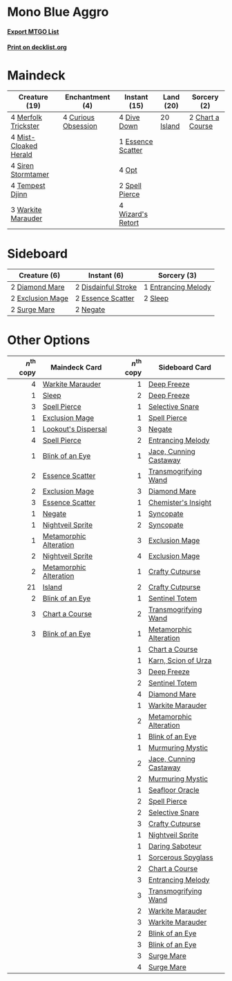 # Mono Blue Aggro

#### [Export MTGO List](../collection/Mono%20Blue%20Aggro/Mono%20Blue%20Aggro.txt)
#### [Print on decklist.org](http://decklist.org/?deckmain=2%09Chart%20a%20Course%0A4%09Curious%20Obsession%0A4%09Dive%20Down%0A1%09Essence%20Scatter%0A20%09Island%0A4%09Merfolk%20Trickster%0A4%09Mist-Cloaked%20Herald%0A4%09Opt%0A4%09Siren%20Stormtamer%0A2%09Spell%20Pierce%0A4%09Tempest%20Djinn%0A3%09Warkite%20Marauder%0A4%09Wizard's%20Retort&deckside=2%09Diamond%20Mare%0A2%09Disdainful%20Stroke%0A1%09Entrancing%20Melody%0A2%09Essence%20Scatter%0A2%09Exclusion%20Mage%0A2%09Negate%0A2%09Sleep%0A2%09Surge%20Mare)
# Maindeck

|                                         Creature (19)                                          |                                       Enchantment (4)                                        |                                        Instant (15)                                        |                                     Land (20)                                      |                                        Sorcery (2)                                        |
|------------------------------------------------------------------------------------------------|----------------------------------------------------------------------------------------------|--------------------------------------------------------------------------------------------|------------------------------------------------------------------------------------|-------------------------------------------------------------------------------------------|
|4 [Merfolk Trickster](http://gatherer.wizards.com/Pages/Card/Details.aspx?multiverseid=442944)  |4 [Curious Obsession](http://gatherer.wizards.com/Pages/Card/Details.aspx?multiverseid=439692)|4 [Dive Down](http://gatherer.wizards.com/Pages/Card/Details.aspx?multiverseid=435205)      |20 [Island](http://gatherer.wizards.com/Pages/Card/Details.aspx?multiverseid=439602)|2 [Chart a Course](http://gatherer.wizards.com/Pages/Card/Details.aspx?multiverseid=435200)|
|4 [Mist-Cloaked Herald](http://gatherer.wizards.com/Pages/Card/Details.aspx?multiverseid=439700)|                                                                                              |1 [Essence Scatter](http://gatherer.wizards.com/Pages/Card/Details.aspx?multiverseid=438446)|                                                                                    |                                                                                           |
|4 [Siren Stormtamer](http://gatherer.wizards.com/Pages/Card/Details.aspx?multiverseid=435232)   |                                                                                              |4 [Opt](http://gatherer.wizards.com/Pages/Card/Details.aspx?multiverseid=435217)            |                                                                                    |                                                                                           |
|4 [Tempest Djinn](http://gatherer.wizards.com/Pages/Card/Details.aspx?multiverseid=442956)      |                                                                                              |2 [Spell Pierce](http://gatherer.wizards.com/Pages/Card/Details.aspx?multiverseid=425876)   |                                                                                    |                                                                                           |
|3 [Warkite Marauder](http://gatherer.wizards.com/Pages/Card/Details.aspx?multiverseid=439717)   |                                                                                              |4 [Wizard's Retort](http://gatherer.wizards.com/Pages/Card/Details.aspx?multiverseid=442963)|                                                                                    |                                                                                           |


# Sideboard

|                                       Creature (6)                                        |                                         Instant (6)                                          |                                         Sorcery (3)                                          |
|-------------------------------------------------------------------------------------------|----------------------------------------------------------------------------------------------|----------------------------------------------------------------------------------------------|
|2 [Diamond Mare](http://gatherer.wizards.com/Pages/Card/Details.aspx?multiverseid=447368)  |2 [Disdainful Stroke](http://gatherer.wizards.com/Pages/Card/Details.aspx?multiverseid=446776)|1 [Entrancing Melody](http://gatherer.wizards.com/Pages/Card/Details.aspx?multiverseid=435207)|
|2 [Exclusion Mage](http://gatherer.wizards.com/Pages/Card/Details.aspx?multiverseid=447191)|2 [Essence Scatter](http://gatherer.wizards.com/Pages/Card/Details.aspx?multiverseid=438446)  |2 [Sleep](http://gatherer.wizards.com/Pages/Card/Details.aspx?multiverseid=405385)            |
|2 [Surge Mare](http://gatherer.wizards.com/Pages/Card/Details.aspx?multiverseid=447213)    |2 [Negate](http://gatherer.wizards.com/Pages/Card/Details.aspx?multiverseid=447135)           |                                                                                              |


# Other Options

|*n*<sup>th</sup> copy|                                          Maindeck Card                                          |*n*<sup>th</sup> copy|                                         Sideboard Card                                          |
|--------------------:|-------------------------------------------------------------------------------------------------|--------------------:|-------------------------------------------------------------------------------------------------|
|                    4|[Warkite Marauder](http://gatherer.wizards.com/Pages/Card/Details.aspx?multiverseid=439717)      |                    1|[Deep Freeze](http://gatherer.wizards.com/Pages/Card/Details.aspx?multiverseid=442938)           |
|                    1|[Sleep](http://gatherer.wizards.com/Pages/Card/Details.aspx?multiverseid=405385)                 |                    2|[Deep Freeze](http://gatherer.wizards.com/Pages/Card/Details.aspx?multiverseid=442938)           |
|                    3|[Spell Pierce](http://gatherer.wizards.com/Pages/Card/Details.aspx?multiverseid=425876)          |                    1|[Selective Snare](http://gatherer.wizards.com/Pages/Card/Details.aspx?multiverseid=452803)       |
|                    1|[Exclusion Mage](http://gatherer.wizards.com/Pages/Card/Details.aspx?multiverseid=447191)        |                    1|[Spell Pierce](http://gatherer.wizards.com/Pages/Card/Details.aspx?multiverseid=425876)          |
|                    1|[Lookout's Dispersal](http://gatherer.wizards.com/Pages/Card/Details.aspx?multiverseid=435214)   |                    3|[Negate](http://gatherer.wizards.com/Pages/Card/Details.aspx?multiverseid=447135)                |
|                    4|[Spell Pierce](http://gatherer.wizards.com/Pages/Card/Details.aspx?multiverseid=425876)          |                    2|[Entrancing Melody](http://gatherer.wizards.com/Pages/Card/Details.aspx?multiverseid=435207)     |
|                    1|[Blink of an Eye](http://gatherer.wizards.com/Pages/Card/Details.aspx?multiverseid=442934)       |                    1|[Jace, Cunning Castaway](http://gatherer.wizards.com/Pages/Card/Details.aspx?multiverseid=435212)|
|                    2|[Essence Scatter](http://gatherer.wizards.com/Pages/Card/Details.aspx?multiverseid=438446)       |                    1|[Transmogrifying Wand](http://gatherer.wizards.com/Pages/Card/Details.aspx?multiverseid=447384)  |
|                    2|[Exclusion Mage](http://gatherer.wizards.com/Pages/Card/Details.aspx?multiverseid=447191)        |                    3|[Diamond Mare](http://gatherer.wizards.com/Pages/Card/Details.aspx?multiverseid=447368)          |
|                    3|[Essence Scatter](http://gatherer.wizards.com/Pages/Card/Details.aspx?multiverseid=438446)       |                    1|[Chemister's Insight](http://gatherer.wizards.com/Pages/Card/Details.aspx?multiverseid=452782)   |
|                    1|[Negate](http://gatherer.wizards.com/Pages/Card/Details.aspx?multiverseid=447135)                |                    1|[Syncopate](http://gatherer.wizards.com/Pages/Card/Details.aspx?multiverseid=270369)             |
|                    1|[Nightveil Sprite](http://gatherer.wizards.com/Pages/Card/Details.aspx?multiverseid=452798)      |                    2|[Syncopate](http://gatherer.wizards.com/Pages/Card/Details.aspx?multiverseid=270369)             |
|                    1|[Metamorphic Alteration](http://gatherer.wizards.com/Pages/Card/Details.aspx?multiverseid=447196)|                    3|[Exclusion Mage](http://gatherer.wizards.com/Pages/Card/Details.aspx?multiverseid=447191)        |
|                    2|[Nightveil Sprite](http://gatherer.wizards.com/Pages/Card/Details.aspx?multiverseid=452798)      |                    4|[Exclusion Mage](http://gatherer.wizards.com/Pages/Card/Details.aspx?multiverseid=447191)        |
|                    2|[Metamorphic Alteration](http://gatherer.wizards.com/Pages/Card/Details.aspx?multiverseid=447196)|                    1|[Crafty Cutpurse](http://gatherer.wizards.com/Pages/Card/Details.aspx?multiverseid=439690)       |
|                   21|[Island](http://gatherer.wizards.com/Pages/Card/Details.aspx?multiverseid=439602)                |                    2|[Crafty Cutpurse](http://gatherer.wizards.com/Pages/Card/Details.aspx?multiverseid=439690)       |
|                    2|[Blink of an Eye](http://gatherer.wizards.com/Pages/Card/Details.aspx?multiverseid=442934)       |                    1|[Sentinel Totem](http://gatherer.wizards.com/Pages/Card/Details.aspx?multiverseid=435404)        |
|                    3|[Chart a Course](http://gatherer.wizards.com/Pages/Card/Details.aspx?multiverseid=435200)        |                    2|[Transmogrifying Wand](http://gatherer.wizards.com/Pages/Card/Details.aspx?multiverseid=447384)  |
|                    3|[Blink of an Eye](http://gatherer.wizards.com/Pages/Card/Details.aspx?multiverseid=442934)       |                    1|[Metamorphic Alteration](http://gatherer.wizards.com/Pages/Card/Details.aspx?multiverseid=447196)|
|                     |                                                                                                 |                    1|[Chart a Course](http://gatherer.wizards.com/Pages/Card/Details.aspx?multiverseid=435200)        |
|                     |                                                                                                 |                    1|[Karn, Scion of Urza](http://gatherer.wizards.com/Pages/Card/Details.aspx?multiverseid=442889)   |
|                     |                                                                                                 |                    3|[Deep Freeze](http://gatherer.wizards.com/Pages/Card/Details.aspx?multiverseid=442938)           |
|                     |                                                                                                 |                    2|[Sentinel Totem](http://gatherer.wizards.com/Pages/Card/Details.aspx?multiverseid=435404)        |
|                     |                                                                                                 |                    4|[Diamond Mare](http://gatherer.wizards.com/Pages/Card/Details.aspx?multiverseid=447368)          |
|                     |                                                                                                 |                    1|[Warkite Marauder](http://gatherer.wizards.com/Pages/Card/Details.aspx?multiverseid=439717)      |
|                     |                                                                                                 |                    2|[Metamorphic Alteration](http://gatherer.wizards.com/Pages/Card/Details.aspx?multiverseid=447196)|
|                     |                                                                                                 |                    1|[Blink of an Eye](http://gatherer.wizards.com/Pages/Card/Details.aspx?multiverseid=442934)       |
|                     |                                                                                                 |                    1|[Murmuring Mystic](http://gatherer.wizards.com/Pages/Card/Details.aspx?multiverseid=452795)      |
|                     |                                                                                                 |                    2|[Jace, Cunning Castaway](http://gatherer.wizards.com/Pages/Card/Details.aspx?multiverseid=435212)|
|                     |                                                                                                 |                    2|[Murmuring Mystic](http://gatherer.wizards.com/Pages/Card/Details.aspx?multiverseid=452795)      |
|                     |                                                                                                 |                    1|[Seafloor Oracle](http://gatherer.wizards.com/Pages/Card/Details.aspx?multiverseid=439708)       |
|                     |                                                                                                 |                    2|[Spell Pierce](http://gatherer.wizards.com/Pages/Card/Details.aspx?multiverseid=425876)          |
|                     |                                                                                                 |                    2|[Selective Snare](http://gatherer.wizards.com/Pages/Card/Details.aspx?multiverseid=452803)       |
|                     |                                                                                                 |                    3|[Crafty Cutpurse](http://gatherer.wizards.com/Pages/Card/Details.aspx?multiverseid=439690)       |
|                     |                                                                                                 |                    1|[Nightveil Sprite](http://gatherer.wizards.com/Pages/Card/Details.aspx?multiverseid=452798)      |
|                     |                                                                                                 |                    1|[Daring Saboteur](http://gatherer.wizards.com/Pages/Card/Details.aspx?multiverseid=435201)       |
|                     |                                                                                                 |                    1|[Sorcerous Spyglass](http://gatherer.wizards.com/Pages/Card/Details.aspx?multiverseid=435407)    |
|                     |                                                                                                 |                    2|[Chart a Course](http://gatherer.wizards.com/Pages/Card/Details.aspx?multiverseid=435200)        |
|                     |                                                                                                 |                    3|[Entrancing Melody](http://gatherer.wizards.com/Pages/Card/Details.aspx?multiverseid=435207)     |
|                     |                                                                                                 |                    3|[Transmogrifying Wand](http://gatherer.wizards.com/Pages/Card/Details.aspx?multiverseid=447384)  |
|                     |                                                                                                 |                    2|[Warkite Marauder](http://gatherer.wizards.com/Pages/Card/Details.aspx?multiverseid=439717)      |
|                     |                                                                                                 |                    3|[Warkite Marauder](http://gatherer.wizards.com/Pages/Card/Details.aspx?multiverseid=439717)      |
|                     |                                                                                                 |                    2|[Blink of an Eye](http://gatherer.wizards.com/Pages/Card/Details.aspx?multiverseid=442934)       |
|                     |                                                                                                 |                    3|[Blink of an Eye](http://gatherer.wizards.com/Pages/Card/Details.aspx?multiverseid=442934)       |
|                     |                                                                                                 |                    3|[Surge Mare](http://gatherer.wizards.com/Pages/Card/Details.aspx?multiverseid=447213)            |
|                     |                                                                                                 |                    4|[Surge Mare](http://gatherer.wizards.com/Pages/Card/Details.aspx?multiverseid=447213)            |

